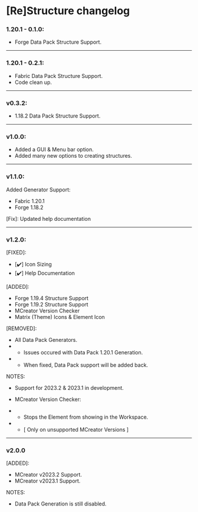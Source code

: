 # [Re]Structure changelog
### 1.20.1 - 0.1.0:
+ Forge Data Pack Structure Support.
<hr>

### 1.20.1 - 0.2.1:
+ Fabric Data Pack Structure Support.
+ Code clean up.
<hr>

### v0.3.2:
+ 1.18.2 Data Pack Structure Support.
<hr>

### v1.0.0:
+ Added a GUI & Menu bar option.
+ Added many new options to creating structures.
<hr>

### v1.1.0:
Added Generator Support:
+ Fabric 1.20.1
+ Forge 1.18.2
  
[Fix]: Updated help documentation
<hr>

### v1.2.0:
[FIXED]:
 - [✔️] Icon Sizing
 - [✔️] Help Documentation

[ADDED]:
+ Forge 1.19.4 Structure Support
+ Forge 1.19.2 Structure Support
+ MCreator Version Checker
+ Matrix (Theme) Icons & Element Icon

[REMOVED]:
- All Data Pack Generators.
- - Issues occured with Data Pack 1.20.1 Generation.
- - When fixed, Data Pack support will be added back.

NOTES:
- Support for 2023.2 & 2023.1 in development.
 
- MCreator Version Checker:
- - Stops the Element from showing in the Workspace.
- - [ Only on unsupported MCreator Versions ]
<hr>

### v2.0.0
[ADDED]:
+ MCreator v2023.2 Support.
+ MCreator v2023.1 Support.

NOTES:
+ Data Pack Generation is still disabled.

